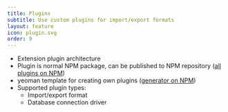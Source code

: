 ```yaml
---
title: Plugins
subtitle: Use custom plugins for import/export formats
layout: feature
icon: plugin.svg
order: 9
---
```


* Extension plugin architecture
* Plugin is normal NPM package, can be published to NPM repository ([all plugins on NPM](https://www.npmjs.com/search?q=keywords:dbgateplugin))
* yeoman template for creating own plugins ([generator on NPM](https://www.npmjs.com/package/generator-dbgate))
* Supported plugin types:
  * Import/export format
  * Database connection driver
